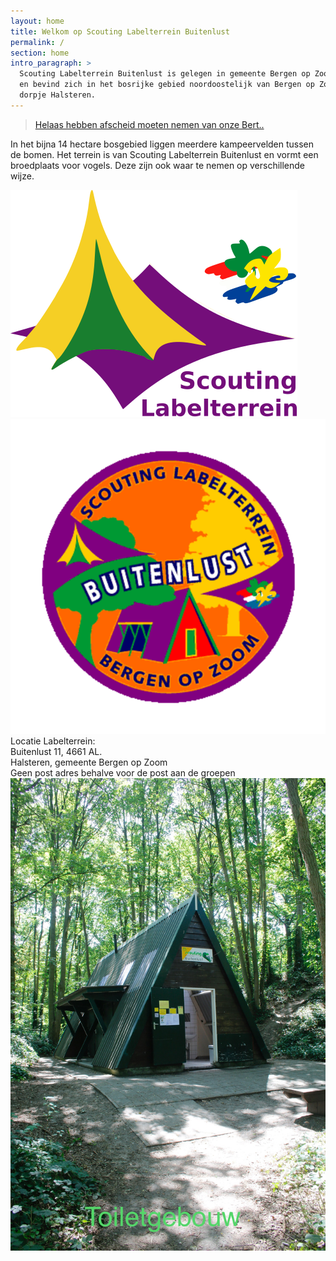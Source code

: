 ```yaml
---
layout: home
title: Welkom op Scouting Labelterrein Buitenlust  
permalink: /
section: home
intro_paragraph: >
  Scouting Labelterrein Buitenlust is gelegen in gemeente Bergen op Zoom
  en bevind zich in het bosrijke gebied noordoostelijk van Bergen op Zoom net in het
  dorpje Halsteren.
---
```



>[Helaas hebben afscheid moeten nemen van onze Bert..](../pages/EindeSpoor.md)

In het bijna 14 hectare bosgebied liggen meerdere kampeervelden tussen de bomen.
Het terrein is van Scouting Labelterrein Buitenlust en vormt een broedplaats
voor vogels. Deze zijn ook waar te nemen op verschillende wijze.  

![logolabel terienn](../assets/img/Logo_Labelterrein.svg) ![logo buitenlust](../assets/img/badgenwa.svg)  
Locatie Labelterrein:  
Buitenlust 11, 4661 AL.  
Halsteren, gemeente Bergen op Zoom  
Geen post adres behalve voor de post aan de groepen
![Foto toiletgebouw gebouw](../assets/img/Velden/image00013.jpeg)
